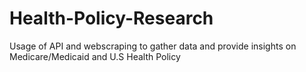 # Health-Policy-Research
Usage of API and webscraping to gather data and provide insights on Medicare/Medicaid and U.S Health Policy
